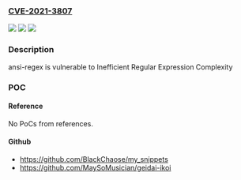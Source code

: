 ### [CVE-2021-3807](https://cve.mitre.org/cgi-bin/cvename.cgi?name=CVE-2021-3807)
![](https://img.shields.io/static/v1?label=Product&message=chalk%2Fansi-regex&color=blue)
![](https://img.shields.io/static/v1?label=Version&message=%3C%206.0.1%20&color=brighgreen)
![](https://img.shields.io/static/v1?label=Vulnerability&message=CWE-1333%20Inefficient%20Regular%20Expression%20Complexity&color=brighgreen)

### Description

ansi-regex is vulnerable to Inefficient Regular Expression Complexity

### POC

#### Reference
No PoCs from references.

#### Github
- https://github.com/BlackChaose/my_snippets
- https://github.com/MaySoMusician/geidai-ikoi

